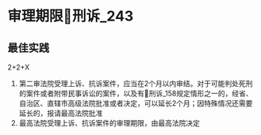 
# 审理期限🚪刑诉_243

## 最佳实践
2+2+X

1. 第二审法院受理上诉、抗诉案件，应当在2个月以内审结。对于可能判处死刑的案件或者附带民事诉讼的案件，以及有🚪刑诉_158规定情形之一的，经省、自治区、直辖市高级法院批准或者决定，可以延长2个月；因特殊情况还需要延长的，报请最高法院批准
2. 最高法院受理上诉、抗诉案件的审理期限，由最高法院决定

